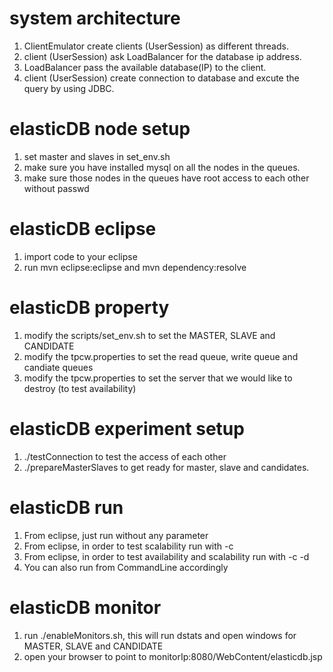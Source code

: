 # system architecture
1. ClientEmulator create clients (UserSession) as different threads.
2. client (UserSession) ask LoadBalancer for the database ip address.
3. LoadBalancer pass the available database(IP) to the client.
4. client (UserSession) create connection to database and excute the query by using JDBC.

# elasticDB node setup
1. set master and slaves in set_env.sh
2. make sure you have installed mysql on all the nodes in the queues. 
3. make sure those nodes in the queues have root access to each other without passwd

# elasticDB eclipse
1. import code to your eclipse
2. run mvn eclipse:eclipse and mvn dependency:resolve

# elasticDB property
1. modify the scripts/set_env.sh to set the MASTER, SLAVE and CANDIDATE
2. modify the tpcw.properties to set the read queue, write queue and candiate queues
3. modify the tpcw.properties to set the server that we would like to destroy (to test availability)

# elasticDB experiment setup
1. ./testConnection to test the access of each other
2. ./prepareMasterSlaves to get ready for master, slave and candidates.

# elasticDB run
1. From eclipse, just run without any parameter
2. From eclipse, in order to test scalability run with -c 
3. From eclipse, in order to test availability and scalability run with -c -d
4. You can also run from CommandLine accordingly

# elasticDB monitor
1. run ./enableMonitors.sh, this will run dstats and open windows for MASTER, SLAVE and CANDIDATE
2. open your browser to point to monitorIp:8080/WebContent/elasticdb.jsp